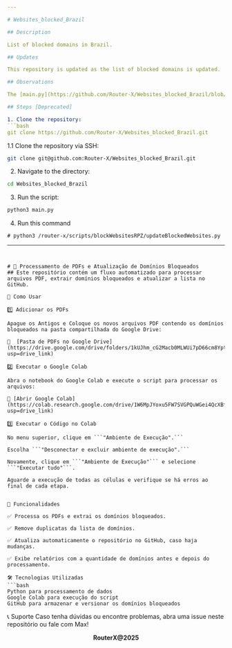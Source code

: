 ```yaml
---

# Websites_blocked_Brazil

## Description

List of blocked domains in Brazil.

## Updates

This repository is updated as the list of blocked domains is updated.

## Observations

The [main.py](https://github.com/Router-X/Websites_blocked_Brazil/blob/main/main.py) file is used for updating the list of blocked domains.

## Steps [Deprecated]

1. Clone the repository: 
```bash
git clone https://github.com/Router-X/Websites_blocked_Brazil.git
```
1.1 Clone the repository via SSH: 
```bash
git clone git@github.com:Router-X/Websites_blocked_Brazil.git
```
2. Navigate to the directory: 
```bash
cd Websites_blocked_Brazil
```
3. Run the script: 
```bash
python3 main.py
```
4. Run this command
```
# python3 /router-x/scripts/blockWebsitesRPZ/updateBlockedWebsites.py
```

---
```


# 🚀 Processamento de PDFs e Atualização de Domínios Bloqueados
## Este repositório contém um fluxo automatizado para processar arquivos PDF, extrair domínios bloqueados e atualizar a lista no GitHub.

📂 Como Usar

1️⃣ Adicionar os PDFs

Apague os Antigos e Coloque os novos arquivos PDF contendo os domínios bloqueados na pasta compartilhada do Google Drive:

🔗  [Pasta de PDFs no Google Drive](https://drive.google.com/drive/folders/1kUJhm_cG2Macb0MLWUi7pD66cm8YptUk?usp=drive_link) 

2️⃣ Executar o Google Colab

Abra o notebook do Google Colab e execute o script para processar os arquivos:

🔗 [Abrir Google Colab](https://colab.research.google.com/drive/1W6MpJYoxu5FW7SVGPQuWGei4QcXBf0A0?usp=drive_link) 

3️⃣ Executar o Código no Colab

No menu superior, clique em ```"Ambiente de Execução".```

Escolha ```"Desconectar e excluir ambiente de execução".```

Novamente, clique em ```"Ambiente de Execução"``` e selecione ```"Executar tudo"```.

Aguarde a execução de todas as células e verifique se há erros ao final de cada etapa.


📌 Funcionalidades

✅ Processa os PDFs e extrai os domínios bloqueados.

✅ Remove duplicatas da lista de domínios.

✅ Atualiza automaticamente o repositório no GitHub, caso haja mudanças.

✅ Exibe relatórios com a quantidade de domínios antes e depois do processamento.

🛠 Tecnologias Utilizadas
```bash
Python para processamento de dados
Google Colab para execução do script
GitHub para armazenar e versionar os domínios bloqueados
```

📞 Suporte
Caso tenha dúvidas ou encontre problemas, abra uma issue neste repositório ou fale com Max!

<div align='center'><b>RouterX@2025</b></div>
